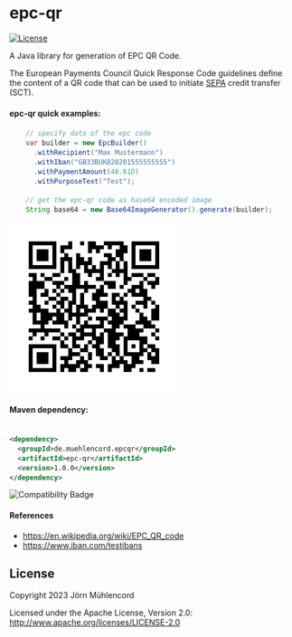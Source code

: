 epc-qr
======

[![License](https://img.shields.io/badge/License-Apache%202.0-blue.svg)](https://raw.githubusercontent.com/jomu78/epc-qr/master/LICENSE.txt)

A Java library for generation of EPC QR Code.

The European Payments Council Quick Response Code guidelines define the content of a QR code that can be used to initiate 
<a href="https://en.wikipedia.org/wiki/Single_Euro_Payments_Area" taget="_blank">SEPA</a> credit transfer (SCT).


#### epc-qr quick examples:

```java
    // specify data of the epc code
    var builder = new EpcBuilder()
      .withRecipient("Max Mustermann")
      .withIban("GB33BUKB20201555555555")
      .withPaymentAmount(48.81D)
      .withPurposeText("Test");

    // get the epc-qr code as hase64 encoded image
    String base64 = new Base64ImageGenerator().generate(builder);
```

![example output](example.png)


#### Maven dependency:

```xml

<dependency>
  <groupId>de.muehlencord.epcqr</groupId>
  <artifactId>epc-qr</artifactId>
  <version>1.0.0</version>
</dependency>
```

![Compatibility Badge](https://img.shields.io/badge/java-%23ED8B00.svg?style=for-the-badge&logo=openjdk&logoColor=white)

#### References

- https://en.wikipedia.org/wiki/EPC_QR_code
- https://www.iban.com/testibans

## License
Copyright 2023 Jörn Mühlencord

Licensed under the Apache License, Version 2.0: http://www.apache.org/licenses/LICENSE-2.0

